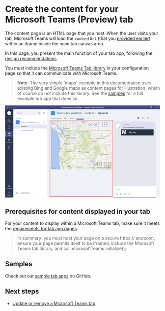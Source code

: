 ﻿# Create the content for your Microsoft Teams (Preview) tab

The content page is an HTML page that you host.  When the user visits your tab, Microsoft Teams will load the `contentUrl` (that you [provided earlier](createconfigpage.md)) within an iframe inside the main tab canvas area.

In this page, you present the main function of your tab app, following the [design recommendations](design.md).

You must include the [Microsoft Teams Tab library](jslibrary.md) in your configuration page so that it can communicate with Microsoft Teams.

>**Note:** The very simple 'maps' example in this documentation uses existing Bing and Google maps as content pages for illustration, which of course do not include this library.  See the [samples](samples.md) for a full example tab app that does so.  

!["Tab with iframed content highlighted."](images/tab_content.png)

## Prerequisites for content displayed in your tab

For your content to display within a Microsoft Teams tab, make sure it meets the [requirements for tab app pages](prerequisites.md).

>In summary: you must host your page on a secure https:// endpoint, ensure your page permits itself to be iframed, include the Microsoft Teams tab library, and call microsoftTeams.initialize();

## Samples

Check out our [sample tab apps](samples.md) on GitHub.

## Next steps

* [Update or remove a Microsoft Teams tab](updateremove.md)

